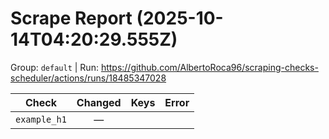 # Scrape Report (2025-10-14T04:20:29.555Z)

Group: `default`  |  Run: https://github.com/AlbertoRoca96/scraping-checks-scheduler/actions/runs/18485347028

| Check | Changed | Keys | Error |
|---|:---:|:--|:--|
| `example_h1` | — |  |  |
